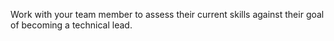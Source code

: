 Work with your team member to assess their current skills against their goal of becoming a technical lead.
